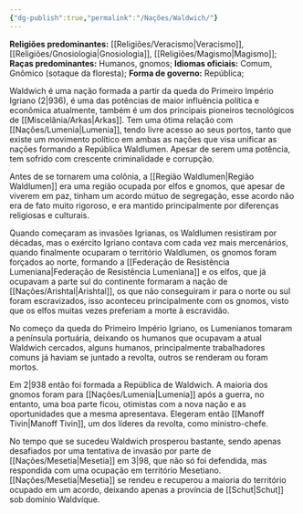 ```yaml
---
{"dg-publish":true,"permalink":"/Nações/Waldwich/"}
---
```


 __Religiões predominantes:__ [[Religiões/Veracismo\|Veracismo]], [[Religiões/Gnosiologia\|Gnosiologia]], [[Religiões/Magismo\|Magismo]];
 __Raças predominantes:__ Humanos, gnomos;
 __Idiomas oficiais:__ Comum, Gnômico (sotaque da floresta);
 __Forma de governo:__ República;

Waldwich é uma nação formada a partir da queda do Primeiro Império Igriano (2|936), é uma das potências de maior influência política e econômica atualmente, também é um dos principais pioneiros tecnológicos de [[Miscelânia/Arkas\|Arkas]]. Tem uma ótima relação com [[Nações/Lumenia\|Lumenia]], tendo livre acesso ao seus portos, tanto que existe um movimento político em ambas as nações que visa unificar as nações formando a República Waldlumen. Apesar de serem uma potência, tem sofrido com crescente criminalidade e corrupção.

Antes de se tornarem uma colônia, a [[Região Waldlumen\|Região Waldlumen]] era uma região ocupada por elfos e gnomos, que apesar de viverem em paz, tinham um acordo mútuo de segregação, esse acordo não era de fato muito rigoroso, e era mantido principalmente por diferenças religiosas e culturais. 

Quando começaram as invasões Igrianas, os Waldlumen resistiram por décadas, mas o exército Igriano contava com cada vez mais mercenários, quando finalmente ocuparam o território Waldlumen, os gnomos foram forçados ao norte, formando a [[Federação de Resistência Lumeniana\|Federação de Resistência Lumeniana]] e os elfos, que já ocupavam a parte sul do continente formaram a nação de [[Nações/Arishtal\|Arishtal]], os que não conseguiram ir para o norte ou sul foram escravizados, isso aconteceu principalmente com os gnomos, visto que os elfos muitas vezes preferiam a morte à escravidão.

No começo da queda do Primeiro Império Igriano, os Lumenianos tomaram a península portuária, deixando os humanos que ocupavam a atual Waldwich cercados, alguns humanos, principalmente trabalhadores comuns já haviam se juntado a revolta, outros se renderam ou foram mortos. 

Em 2|938 então foi formada a República de Waldwich. A maioria dos gnomos foram para [[Nações/Lumenia\|Lumenia]] após a guerra, no entanto, uma boa parte ficou, otimistas com a nova nação e as oportunidades que a mesma apresentava. Elegeram então [[Manoff Tivin\|Manoff Tivin]], um dos líderes da revolta, como ministro-chefe.

No tempo que se sucedeu Waldwich prosperou bastante, sendo apenas desafiados por uma tentativa de invasão por parte de [[Nações/Mesetia\|Mesetia]] em 3|98, que não só foi defendida, mas respondida com uma ocupação em território Mesetiano. [[Nações/Mesetia\|Mesetia]] se rendeu e recuperou a maioria do território ocupado em um acordo, deixando apenas a província de [[Schut\|Schut]] sob domínio Waldvíque. 